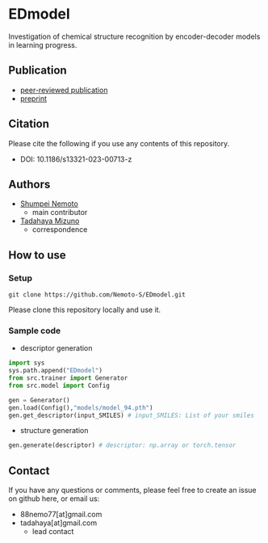 # EDmodel
Investigation of chemical structure recognition by encoder-decoder models in learning progress.  

## Publication
- [peer-reviewed publication](https://jcheminf.biomedcentral.com/articles/10.1186/s13321-023-00713-z)  
- [preprint](https://arxiv.org/abs/2210.16307)  

## Citation
Please cite the following if you use any contents of this repository.  
- DOI: 10.1186/s13321-023-00713-z  

## Authors
- [Shumpei Nemoto](https://github.com/Nemoto-S)  
    - main contributor  
- [Tadahaya Mizuno](https://github.com/tadahayamiz)  
    - correspondence  

## How to use
### Setup
```
git clone https://github.com/Nemoto-S/EDmodel.git
```
Please clone this repository locally and use it.

### Sample code
- descriptor generation
```python
import sys
sys.path.append("EDmodel")
from src.trainer import Generator
from src.model import Config

gen = Generator()
gen.load(Config(),"models/model_94.pth")
gen.get_descriptor(input_SMILES) # input_SMILES: List of your smiles
```

- structure generation
```python
gen.generate(descriptor) # descriptor: np.array or torch.tensor
```

## Contact
If you have any questions or comments, please feel free to create an issue on github here, or email us:  
- 88nemo77[at]gmail.com  
- tadahaya[at]gmail.com  
    - lead contact  